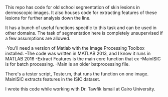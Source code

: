 This repo has code for old school segmentation of skin lesions in dermoscopic images. It also houses code for extracting features of these lesions for further analysis down the line.

It has a bunch of useful functions specific to this task and can be used in other domains. The task of segmentation here is completely unsupervised if a few assumptions are allowed.

-You'll need a version of Matlab with the Image Processing Toolbox installed. 
-The code was written in MATLAB 2013, and I know it runs in MATLAB 2016
-Extract Features is the main core function that ex
-MainISIC is for batch processing. 
-Main is an older batprocessing file.


There's a tester script, Tester.m, that runs the function on one image. 
MainISIC extracts features in the ISIC dataset.

I wrote this code while working with Dr. Tawfik Ismail at Cairo University.
